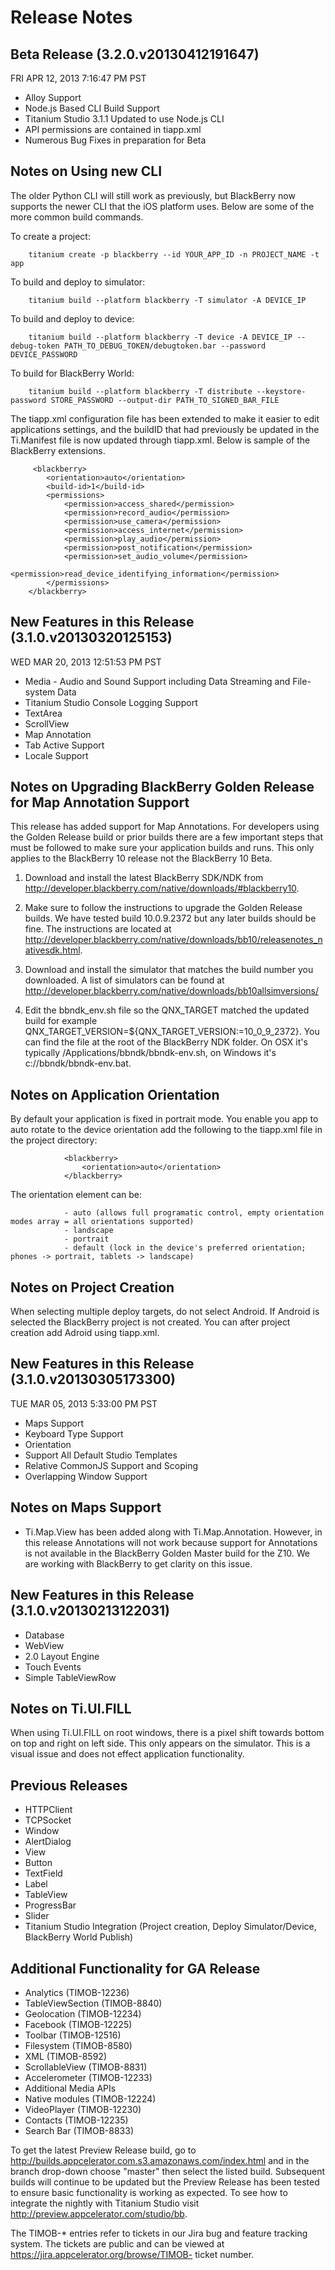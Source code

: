Release Notes
=============


Beta Release (3.2.0.v20130412191647)
----------------------------------------------------

FRI APR 12, 2013 7:16:47 PM PST

* Alloy Support
* Node.js Based CLI Build Support
* Titanium Studio 3.1.1 Updated to use Node.js CLI
* API permissions are contained in tiapp.xml 
* Numerous Bug Fixes in preparation for Beta 

Notes on Using new CLI
----------------------

The older Python CLI will still work as previously, but BlackBerry now supports the newer CLI that the iOS platform uses. Below are some of the more common build commands.

To create a project:

		titanium create -p blackberry --id YOUR_APP_ID -n PROJECT_NAME -t app

To build and deploy to simulator:

		titanium build --platform blackberry -T simulator -A DEVICE_IP

To build and deploy to device:

		titanium build --platform blackberry -T device -A DEVICE_IP --debug-token PATH_TO_DEBUG_TOKEN/debugtoken.bar --password DEVICE_PASSWORD

To build for BlackBerry World:

		titanium build --platform blackberry -T distribute --keystore-password STORE_PASSWORD --output-dir PATH_TO_SIGNED_BAR_FILE

The tiapp.xml configuration file has been extended to make it easier to edit applications settings, and the buildID that had previously be updated in the Ti.Manifest file is now updated through tiapp.xml. Below is sample of the BlackBerry extensions.

		 <blackberry>
		    <orientation>auto</orientation>
		    <build-id>1</build-id>
		    <permissions>
		        <permission>access_shared</permission>
		        <permission>record_audio</permission>
		        <permission>use_camera</permission>
		        <permission>access_internet</permission>
		        <permission>play_audio</permission>
		        <permission>post_notification</permission>          
		        <permission>set_audio_volume</permission>
		        <permission>read_device_identifying_information</permission>
		    </permissions>
		</blackberry>




New Features in this Release (3.1.0.v20130320125153)
----------------------------------------------------

WED MAR 20, 2013 12:51:53 PM PST

* Media - Audio and Sound Support including Data Streaming and File-system Data
* Titanium Studio Console Logging Support
* TextArea 
* ScrollView
* Map Annotation
* Tab Active Support
* Locale Support


Notes on Upgrading BlackBerry Golden Release for Map Annotation Support
-----------------------------------------------------------------------

This release has added support for Map Annotations. For developers using the Golden Release build or prior builds there are a few important steps that must be followed to make sure your application builds and runs. This only applies to the BlackBerry 10 release not the BlackBerry 10 Beta.

1) Download and install the latest BlackBerry SDK/NDK from http://developer.blackberry.com/native/downloads/#blackberry10.

2) Make sure to follow the instructions to upgrade the Golden Release builds. We have tested build 10.0.9.2372 but any later builds should be fine. The instructions are located at http://developer.blackberry.com/native/downloads/bb10/releasenotes_nativesdk.html. 

3) Download and install the simulator that matches the build number you downloaded. A list of simulators can be found at http://developer.blackberry.com/native/downloads/bb10allsimversions/

4) Edit the bbndk_env.sh file so the QNX_TARGET matched the updated build for example QNX_TARGET_VERSION=${QNX_TARGET_VERSION:=10_0_9_2372}. You can find the file at the root of the BlackBerry NDK folder. On OSX it's typically /Applications/bbndk/bbndk-env.sh, on Windows it's c://bbndk/bbndk-env.bat.


Notes on Application Orientation
--------------------------------

By default your application is fixed in portrait mode. You enable you app to auto rotate to the device orientation add the following to the tiapp.xml file in the project directory:

				<blackberry>
				    <orientation>auto</orientation>
				</blackberry>

The orientation element can be:

				- auto (allows full programatic control, empty orientation modes array = all orientations supported)
				- landscape
				- portrait
				- default (lock in the device's preferred orientation; phones -> portrait, tablets -> landscape)

Notes on Project Creation
-------------------------

When selecting multiple deploy targets, do not select Android. If Android is selected the BlackBerry project is not created. You can after project creation add Adroid using tiapp.xml.


New Features in this Release (3.1.0.v20130305173300)
----------------------------------------------------

TUE MAR 05, 2013 5:33:00 PM PST

* Maps Support  
* Keyboard Type Support  
* Orientation
* Support All Default Studio Templates
* Relative CommonJS Support and Scoping 
* Overlapping Window Support


Notes on Maps Support
---------------------

* Ti.Map.View has been added along with Ti.Map.Annotation. However, in this release Annotations will not work because support for Annotations is not available in the BlackBerry Golden Master build for the Z10. We are working with BlackBerry to get clarity on this issue.

New Features in this Release (3.1.0.v20130213122031)
----------------------------------------------------

* Database 
* WebView 
* 2.0 Layout Engine
* Touch Events
* Simple TableViewRow

Notes on Ti.UI.FILL
-------------------

When using Ti.UI.FILL on root windows, there is a pixel shift towards bottom on top and right on left side. This only appears on the simulator. This is a visual issue and does not effect application functionality.


Previous Releases
-----------------

* HTTPClient
* TCPSocket
* Window 
* AlertDialog
* View
* Button
* TextField 
* Label 
* TableView 
* ProgressBar
* Slider
* Titanium Studio Integration (Project creation, Deploy Simulator/Device, BlackBerry World Publish)


Additional Functionality for GA Release
---------------------------------------

* Analytics (TIMOB-12236)
* TableViewSection (TIMOB-8840)
* Geolocation (TIMOB-12234)
* Facebook (TIMOB-12225)
* Toolbar (TIMOB-12516)
* Filesystem (TIMOB-8580)
* XML (TIMOB-8592)
* ScrollableView (TIMOB-8831)
* Accelerometer (TIMOB-12233)
* Additional Media APIs
* Native modules (TIMOB-12224)
* VideoPlayer (TIMOB-12230)
* Contacts (TIMOB-12235)
* Search Bar (TIMOB-8833)


To get the latest Preview Release build, go to http://builds.appcelerator.com.s3.amazonaws.com/index.html and in the branch drop-down choose "master" then select the listed build. Subsequent builds will continue to be updated but the Preview Release has been tested to ensure basic functionality is working as expected. To see how to integrate the nightly with Titanium Studio visit http://preview.appcelerator.com/studio/bb. 


The TIMOB-* entries refer to tickets in our Jira bug and feature tracking system. The tickets are public and can be viewed at  https://jira.appcelerator.org/browse/TIMOB- ticket number.


